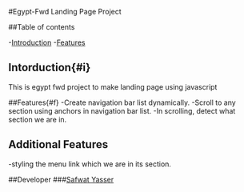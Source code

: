 #Egypt-Fwd Landing Page Project

##Table of contents

-[Introduction](#i)
-[Features](#f)

## Intorduction{#i}

This is egypt fwd project to make landing page using javascript

##Features{#f}
-Create navigation bar list dynamically.
-Scroll to any section using anchors in navigation bar list.
-In scrolling, detect what section we are in.

## Additional Features
-styling the menu link which we are in its section.

##Developer 
###[Safwat Yasser](https://github.com/safwatyasser26)
